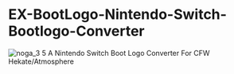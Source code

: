 # EX-BootLogo-Nintendo-Switch-Bootlogo-Converter
![noga_3 5]()
A Nintendo Switch Boot Logo Converter For CFW Hekate/Atmosphere
